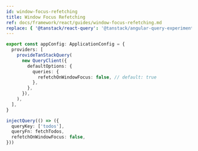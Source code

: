 ```yaml
---
id: window-focus-refetching
title: Window Focus Refetching
ref: docs/framework/react/guides/window-focus-refetching.md
replace: { '@tanstack/react-query': '@tanstack/angular-query-experimental' }
---
```


[//]: # 'Example'

```ts
export const appConfig: ApplicationConfig = {
  providers: [
    provideTanStackQuery(
      new QueryClient({
        defaultOptions: {
          queries: {
            refetchOnWindowFocus: false, // default: true
          },
        },
      }),
    ),
  ],
}
```

[//]: # 'Example'
[//]: # 'Example2'

```ts
injectQuery(() => ({
  queryKey: ['todos'],
  queryFn: fetchTodos,
  refetchOnWindowFocus: false,
}))
```

[//]: # 'Example2'
[//]: # 'ReactNative'
[//]: # 'ReactNative'
